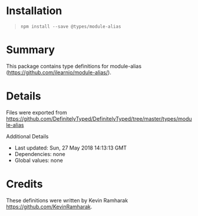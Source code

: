 # Installation
> `npm install --save @types/module-alias`

# Summary
This package contains type definitions for module-alias (https://github.com/ilearnio/module-alias/).

# Details
Files were exported from https://github.com/DefinitelyTyped/DefinitelyTyped/tree/master/types/module-alias

Additional Details
 * Last updated: Sun, 27 May 2018 14:13:13 GMT
 * Dependencies: none
 * Global values: none

# Credits
These definitions were written by Kevin Ramharak <https://github.com/KevinRamharak>.
